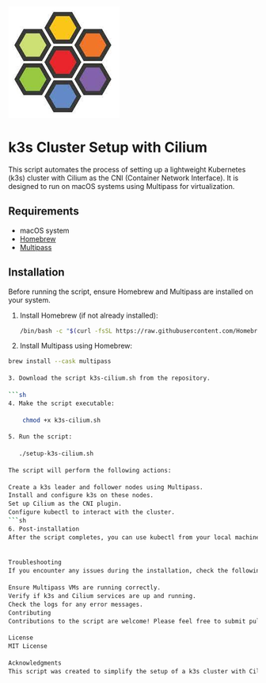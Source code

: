 
![](./logo.jpeg)


# k3s Cluster Setup with Cilium

This script automates the process of setting up a lightweight Kubernetes (k3s) cluster with Cilium as the CNI (Container Network Interface). It is designed to run on macOS systems using Multipass for virtualization.

## Requirements

- macOS system
- [Homebrew](https://brew.sh/)
- [Multipass](https://multipass.run/)

## Installation

Before running the script, ensure Homebrew and Multipass are installed on your system.

1. Install Homebrew (if not already installed):
   ```sh
   /bin/bash -c "$(curl -fsSL https://raw.githubusercontent.com/Homebrew/install/HEAD/install.sh)"

2. Install Multipass using Homebrew:

```sh
brew install --cask multipass

3. Download the script k3s-cilium.sh from the repository.

```sh
4. Make the script executable:

    chmod +x k3s-cilium.sh

5. Run the script:

   ./setup-k3s-cilium.sh

The script will perform the following actions:

Create a k3s leader and follower nodes using Multipass.
Install and configure k3s on these nodes.
Set up Cilium as the CNI plugin.
Configure kubectl to interact with the cluster.
```sh
6. Post-installation
After the script completes, you can use kubectl from your local machine to interact with your k3s cluster. The Cilium CLI is also available for managing network policies and other Cilium-specific configurations.


Troubleshooting
If you encounter any issues during the installation, check the following:

Ensure Multipass VMs are running correctly.
Verify if k3s and Cilium services are up and running.
Check the logs for any error messages.
Contributing
Contributions to the script are welcome! Please feel free to submit pull requests or open issues for any enhancements or fixes.

License
MIT License

Acknowledgments
This script was created to simplify the setup of a k3s cluster with Cilium on macOS environments. Thanks to the developers of k3s, Cilium, and Multipass for their fantastic tools.
